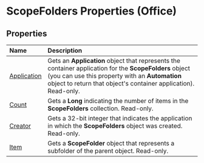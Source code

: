 
# ScopeFolders Properties (Office)

## Properties



|**Name**|**Description**|
|:-----|:-----|
|[Application](7dc9464e-1572-5fdb-cde5-1ffc185917b9.md)|Gets an  **Application** object that represents the container application for the **ScopeFolders** object (you can use this property with an **Automation** object to return that object's container application). Read-only.|
|[Count](df040089-dac4-0cd5-eff0-0aa0f050decf.md)|Gets a  **Long** indicating the number of items in the **ScopeFolders** collection. Read-only.|
|[Creator](892e3619-b74e-8323-6ab2-8ac7cf4b3317.md)|Gets a 32-bit integer that indicates the application in which the  **ScopeFolders** object was created. Read-only.|
|[Item](9f165ff6-831b-d3bd-dadd-98cfc641ce87.md)|Gets a  **ScopeFolder** object that represents a subfolder of the parent object. Read-only.|
